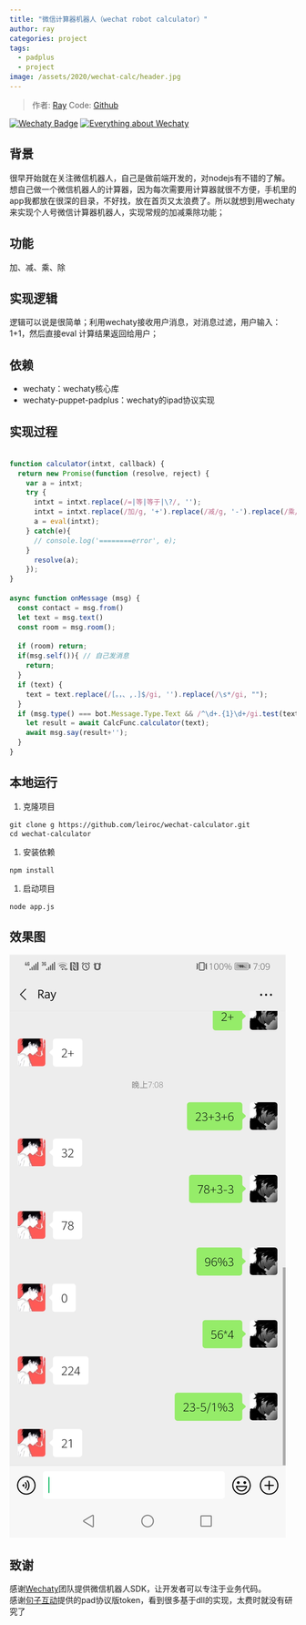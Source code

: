 ```yaml
---
title: "微信计算器机器人（wechat robot calculator）"
author: ray
categories: project
tags:
  - padplus
  - project
image: /assets/2020/wechat-calc/header.jpg
---
```


> 作者: [Ray](https://github.com/leiroc/)
> Code: [Github](https://github.com/leiroc/wechat-calculator)

[![Wechaty Badge](https://img.shields.io/badge/Powered%20By-Wechaty-green.svg#align=left&display=inline&height=20&margin=%5Bobject%20Object%5D&originHeight=20&originWidth=132&status=done&style=none&width=132)](https://github.com/wechaty/wechaty)
[![Everything about Wechaty](https://img.shields.io/badge/Wechaty-%E5%BC%80%E6%BA%90%E6%BF%80%E5%8A%B1%E8%AE%A1%E5%88%92-green.svg#align=left&display=inline&height=20&margin=%5Bobject%20Object%5D&originHeight=20&originWidth=134&status=done&style=none&width=134)](https://github.com/juzibot/Welcome/wiki/Everything-about-Wechaty)

## 背景

很早开始就在关注微信机器人，自己是做前端开发的，对nodejs有不错的了解。想自己做一个微信机器人的计算器，因为每次需要用计算器就很不方便，手机里的app我都放在很深的目录，不好找，放在首页又太浪费了。所以就想到用wechaty来实现个人号微信计算器机器人，实现常规的加减乘除功能；

## 功能

加、减、乘、除

## 实现逻辑

逻辑可以说是很简单；利用wechaty接收用户消息，对消息过滤，用户输入：1+1，然后直接eval 计算结果返回给用户；

## 依赖

- wechaty：wechaty核心库  
- wechaty-puppet-padplus：wechaty的ipad协议实现

## 实现过程

```javascript

function calculator(intxt, callback) {
  return new Promise(function (resolve, reject) {
    var a = intxt;
    try {
      intxt = intxt.replace(/=|等|等于|\?/, '');
      intxt = intxt.replace(/加/g, '+').replace(/减/g, '-').replace(/乘/g, '*').replace(/除/g, '/');
      a = eval(intxt);
    } catch(e){
      // console.log('========error', e);
    }
      resolve(a);
    });
}

async function onMessage (msg) {
  const contact = msg.from()
  let text = msg.text()
  const room = msg.room();

  if (room) return;
  if(msg.self()){ // 自己发消息
    return;
  }
  if (text) {
    text = text.replace(/[。，、,.]$/gi, '').replace(/\s*/gi, "");
  }
  if (msg.type() === bot.Message.Type.Text && /^\d+.{1}\d+/gi.test(text)) { // 文本消息
    let result = await CalcFunc.calculator(text);
    await msg.say(result+'');
  }
}

```

## 本地运行

1. 克隆项目

```shell
git clone g https://github.com/leiroc/wechat-calculator.git
cd wechat-calculator
```

1. 安装依赖

```shell
npm install
```

1. 启动项目

```shell
node app.js
```

## 效果图

![效果图](/assets/2020/wechat-calc/demo.jpg)

## 致谢

感谢[Wechaty](https://wechaty.github.io/)团队提供微信机器人SDK，让开发者可以专注于业务代码。  
感谢[句子互动](https://www.juzibot.com)提供的pad协议版token，看到很多基于dll的实现，太费时就没有研究了
